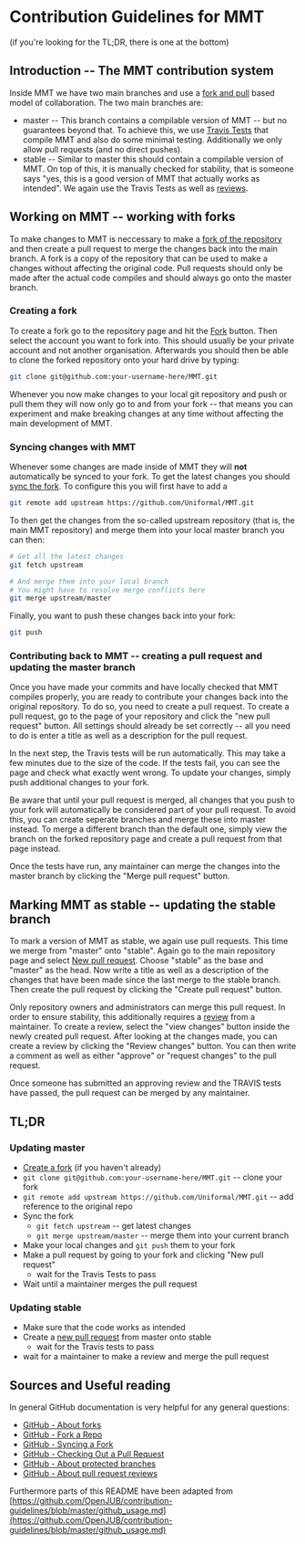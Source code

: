 # Contribution Guidelines for MMT

(if you're looking for the TL;DR, there is one at the bottom)

## Introduction -- The MMT contribution system

Inside MMT we have two main branches and use a [fork and pull](https://help.github.com/articles/about-collaborative-development-models/) based model of collaboration. The two main branches are:

- master -- This branch contains a compilable version of MMT -- but no guarantees beyond that. To achieve this, we use [Travis Tests](https://travis-ci.org/UniFormal/MMT) that compile MMT and also do some minimal testing. Additionally we only allow pull requests (and no direct pushes).
- stable -- Similar to master this should contain a compilable version of MMT. On top of this, it is manually checked for stability, that is someone says "yes, this is a good version of MMT that actually works as intended". We again use the Travis Tests as well as [reviews](https://help.github.com/articles/about-pull-request-reviews/).

## Working on MMT -- working with forks

To make changes to MMT is neccessary to make a [fork of the repository](https://help.github.com/articles/about-forks/) and then create a pull request to merge the changes back into the main branch. A fork is a copy of the repository that can be used to make a changes without affecting the original code. Pull requests should only be made after the actual code compiles and should always go onto the master branch.

### Creating a fork

To create a fork go to the repository page and hit the [Fork](https://github.com/Uniformal/MMT/fork) button. Then select the account you want to fork into. This should usually be your private account and not another organisation. Afterwards you should then be able to clone the forked repository onto your hard drive by typing:

```bash
git clone git@github.com:your-username-here/MMT.git
```

Whenever you now make changes to your local git repository and push or pull them they will now only go to and from your fork -- that means you can experiment and make breaking changes at any time without affecting the main development of MMT.

### Syncing changes with MMT

Whenever some changes are made inside of MMT they will **not** automatically be synced to your fork. To get the latest changes you should [sync the fork](https://help.github.com/articles/syncing-a-fork). To configure this you will first have to add a

```bash
git remote add upstream https://github.com/Uniformal/MMT.git
```

To then get the changes from the so-called upstream repository (that is, the main MMT repository) and merge them into your local master branch you can then:

```bash
# Get all the latest changes
git fetch upstream

# And merge them into your local branch
# You might have to resolve merge conflicts here
git merge upstream/master
```

Finally, you want to push these changes back into your fork:
```bash
git push
```

### Contributing back to MMT -- creating a pull request and updating the master branch
Once you have made your commits and have locally checked that MMT compiles properly, you are ready to contribute your changes back into the original repository. To do so, you need to create a pull request. To create a pull request, go to the page of your repository and click the "new pull request" button. All settings should already be set correctly -- all you need to do is enter a title as well as a description for the pull request.

In the next step, the Travis tests will be run automatically. This may take a few minutes due to the size of the code. If the tests fail, you can see the page and check what exactly went wrong. To update your changes, simply push additional changes to your fork.

Be aware that until your pull request is merged, all changes that you push to your fork will automatically be considered part of your pull request. To avoid this, you can create seperate branches and merge these into master instead. To merge a different branch than the default one, simply view the branch on the forked repository page and create a pull request from that page instead.

Once the tests have run, any maintainer can merge the changes into the master branch by clicking the "Merge pull request" button.

## Marking MMT as stable -- updating the stable branch

To mark a version of MMT as stable, we again use pull requests. This time we merge from "master" onto "stable". Again go to the main repository page and select [New pull request](https://github.com/UniFormal/MMT/compare/stable...master). Choose "stable" as the base and "master" as the head. Now write a title as well as a description of the changes that have been made since the last merge to the stable branch. Then create the pull request by clicking the "Create pull request" button.

Only repository owners and administrators can merge this pull request. In order to ensure stability, this additionally requires a [review](https://help.github.com/articles/about-pull-request-reviews/) from a maintainer. To create a review, select the "view changes" button inside the newly created pull request. After looking at the changes made, you can create a review by clicking the "Review changes" button. You can then write a comment as well as either "approve" or "request changes" to the pull request.

Once someone has submitted an approving review and the TRAVIS tests have passed, the pull request can be merged by any maintainer.

## TL;DR

### Updating master
* [Create a fork](https://github.com/Uniformal/MMT/fork) (if you haven't already)
 * ```git clone git@github.com:your-username-here/MMT.git``` -- clone your fork
 * ```git remote add upstream https://github.com/Uniformal/MMT.git``` -- add reference to the original repo
* Sync the fork
  * ```git fetch upstream``` -- get latest changes
  * ```git merge upstream/master``` -- merge them into your current branch
* Make your local changes and ```git push``` them to your fork
* Make a pull request by going to your fork and clicking "New pull request"
  * wait for the Travis Tests to pass
* Wait until a maintainer merges the pull request

### Updating stable
* Make sure that the code works as intended
* Create a [new pull request](https://github.com/UniFormal/MMT/compare/stable...master) from master onto stable
  * wait for the Travis tests to pass
* wait for a maintainer to make a review and merge the pull request

## Sources and Useful reading

In general GitHub documentation is very helpful for any general questions:

* [GitHub - About forks](https://help.github.com/articles/about-forks/)
* [GitHub - Fork a Repo](https://help.github.com/articles/fork-a-repo)
* [GitHub - Syncing a Fork](https://help.github.com/articles/syncing-a-fork)
* [GitHub - Checking Out a Pull Request](https://help.github.com/articles/checking-out-pull-requests-locally)
* [GitHub - About protected branches](https://help.github.com/articles/about-protected-branches/)
* [GitHub - About pull request reviews](https://help.github.com/articles/about-pull-request-reviews/)

Furthermore parts of this README have been adapted from [https://github.com/OpenJUB/contribution-guidelines/blob/master/github_usage.md](https://github.com/OpenJUB/contribution-guidelines/blob/master/github_usage.md)
